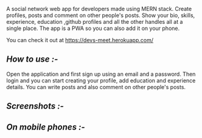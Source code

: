 A social network web app for developers made using MERN stack. Create profiles, posts and comment on other people's posts. Show your bio, skills, experience, education ,github profiles and all the other handles all at a single place. The app is a PWA so you can also add it on your phone.

You can check it out at https://devs-meet.herokuapp.com/

## **_How to use :-_**

Open the application and first sign up using an email and a password. Then login and you can start creating your profile, add education and experience details. You can write posts and also comment on other people's posts.

## **_Screenshots :-_**

## **_On mobile phones :-_**
